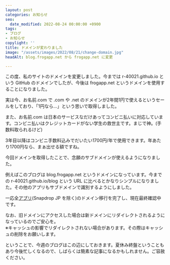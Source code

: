 ```yaml
---
layout: post
categories: お知らせ
seo:
  date_modified: 2022-08-24 00:00:00 +0900
tags:
- ブログ
- お知らせ
copylight: ''
title: ドメインが変わりました
image: "/assets/images/2022/08/21/change-domain.jpg"
headAlt: blog.frogapp.net から frogapp.net に変更

---
```

この度、私のサイトのドメインを変更しました。今までは r-40021.github.io という GitHub のドメインでしたが、今後は frogapp.net というドメインを使用することになりました。

実は今、お名前.com で .com や .net のドメインが2年間1円で使えるというセールをしており、「1円なら…」という思いで取得しました。

また、お名前.com は日本のサービスなだけあってコンビニ払いに対応しています。コンビニ払いはクレジットカードがない学生の救世主です。まじで神。(手数料取られるけど)

3年目以降はコンビニ手数料込みでだいたい1700円/年で使用できます。年あたり1700円なら、まぁ出せる額ですね。

今回ドメインを取得したことで、念願のサブドメインが使えるようになりました。

例えばこのブログは blog.frogapp.net というドメインになっています。今までの r-40021.github.io/blog という URL に比べるとかなりシンプルになりました。その他のアプリもサブドメインで識別するようにしました。

一応全[アプリ](https://frogapp.net/works)(Snapdrop JP を除く)のドメイン移行を完了し、現在最終確認中です。

なお、旧ドメインにアクセスした場合は新ドメインにリダイレクトされるようになっているのでご安心を。<br />※キャッシュの影響でリダイレクトされない場合があります。その際はキャッシュの削除をお願いします。

ということで、今週のブログはこの辺にしておきます。夏休み終盤ということもあり今後忙しくなるので、しばらくは簡素な記事になるかもしれません。ご容赦ください。
